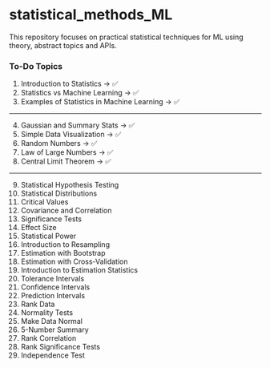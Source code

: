 # statistical_methods_ML
This repository focuses on practical statistical techniques for ML using theory, abstract topics and APIs.

### To-Do Topics

1. Introduction to Statistics -> ✅
2. Statistics vs Machine Learning -> ✅
3. Examples of Statistics in Machine Learning -> ✅
  ---------------------------------------------------
4. Gaussian and Summary Stats -> ✅
5. Simple Data Visualization -> ✅
6. Random Numbers -> ✅
7. Law of Large Numbers -> ✅
8. Central Limit Theorem -> ✅
  ---------------------------------------------------
9. Statistical Hypothesis Testing
10. Statistical Distributions
11. Critical Values
12. Covariance and Correlation
13. Significance Tests
14. Effect Size
15. Statistical Power
16. Introduction to Resampling
17. Estimation with Bootstrap
18. Estimation with Cross-Validation
19. Introduction to Estimation Statistics
20. Tolerance Intervals
21. Confidence Intervals
22. Prediction Intervals
23. Rank Data
24. Normality Tests
25. Make Data Normal
26. 5-Number Summary
27. Rank Correlation
28. Rank Significance Tests
29. Independence Test


